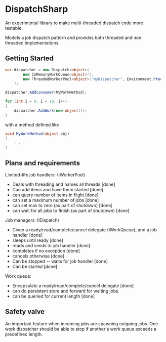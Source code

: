 DispatchSharp
=============

An experimental library to make multi-threaded dispatch code more testable.

Models a job dispatch pattern and provides both threaded and non threaded implementations.

Getting Started
---------------
```csharp
var dispatcher = new Dispatch<object>(
		new InMemoryWorkQueue<object>(),
		new ThreadedWorkerPool<object>("myDispatcher", Environment.ProcessorCount)
	);

dispatcher.AddConsumer(MyWorkMethod);

for (int i = 0; i < 10; i++)
{
	dispatcher.AddWork(new object());
}
```

with a method defined like
```csharp
void MyWorkMethod(object obj)
{
	. . .
}
```

Plans and requirements
----------------------

Limited-life job handlers: (IWorkerPool)
 * Deals with threading and names all threads [done]
 * Can add items and have them started [done]
 * can query number of items in flight [done]
 * can set a maximum number of jobs [done]
 * can set max to zero (as part of shutdown) [done]
 * can wait for all jobs to finish (as part of shutdown) [done]

Job managers: (IDispatch)
 * Given a ready/read/complete/cancel delegate (IWorkQueue), and a job handler [done]
 * sleeps until ready [done]
 * reads and sends to job handler [done]
 * completes if no exception [done]
 * cancels otherwise [done]
 * Can be stopped -- waits for job handler [done]
 * Can be started [done]

Work queue:
 * Encapsulate a ready/read/complete/cancel delegate [done]
 * can do persistent store and forward for waiting jobs.
 * can be queried for current length [done]

Safety valve
------------
An important feature when incoming jobs are spawning outgoing jobs.
One work dispatcher should be able to stop if another's work queue
exceeds a predefined length.